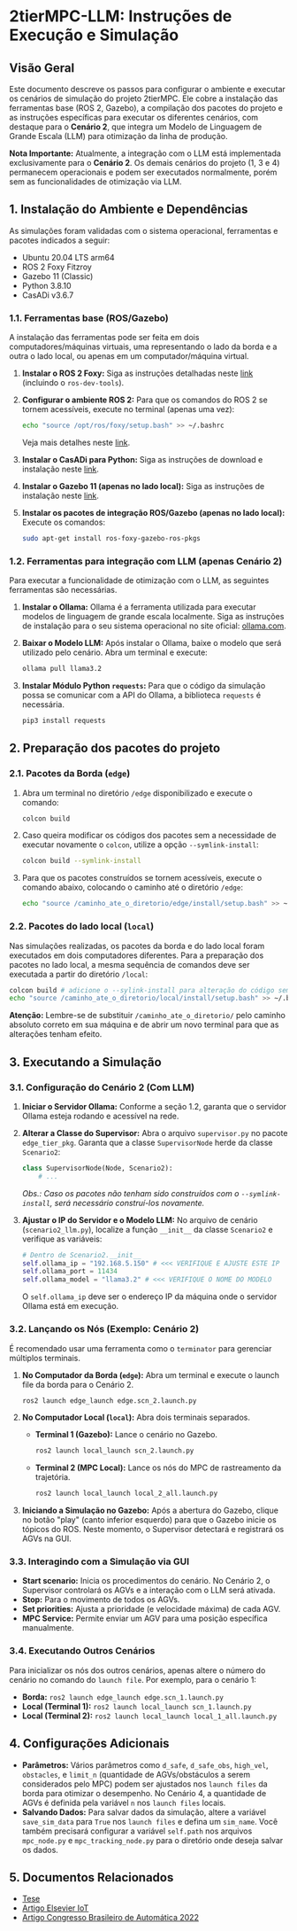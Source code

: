 # 2tierMPC-LLM: Instruções de Execução e Simulação

## Visão Geral

Este documento descreve os passos para configurar o ambiente e executar os cenários de simulação do projeto 2tierMPC. Ele cobre a instalação das ferramentas base (ROS 2, Gazebo), a compilação dos pacotes do projeto e as instruções específicas para executar os diferentes cenários, com destaque para o **Cenário 2**, que integra um Modelo de Linguagem de Grande Escala (LLM) para otimização da linha de produção.

**Nota Importante:** Atualmente, a integração com o LLM está implementada exclusivamente para o **Cenário 2**. Os demais cenários do projeto (1, 3 e 4) permanecem operacionais e podem ser executados normalmente, porém sem as funcionalidades de otimização via LLM.

## 1\. Instalação do Ambiente e Dependências

As simulações foram validadas com o sistema operacional, ferramentas e pacotes indicados a seguir:

  * Ubuntu 20.04 LTS arm64
  * ROS 2 Foxy Fitzroy
  * Gazebo 11 (Classic)
  * Python 3.8.10
  * CasADi v3.6.7

### 1.1. Ferramentas base (ROS/Gazebo)

A instalação das ferramentas pode ser feita em dois computadores/máquinas virtuais, uma representando o lado da borda e a outra o lado local, ou apenas em um computador/máquina virtual.

1.  **Instalar o ROS 2 Foxy:** Siga as instruções detalhadas neste [link](https://docs.ros.org/en/foxy/Installation/Ubuntu-Install-Debians.html) (incluindo o `ros-dev-tools`).

2.  **Configurar o ambiente ROS 2:** Para que os comandos do ROS 2 se tornem acessíveis, execute no terminal (apenas uma vez):

    ```bash
    echo "source /opt/ros/foxy/setup.bash" >> ~/.bashrc
    ```

    Veja mais detalhes neste [link](https://docs.ros.org/en/foxy/Tutorials/Beginner-CLI-Tools/Configuring-ROS2-Environment.html).

3.  **Instalar o CasADi para Python:** Siga as instruções de download e instalação neste [link](https://web.casadi.org/get/).

4.  **Instalar o Gazebo 11 (apenas no lado local):** Siga as instruções de instalação neste [link](https://www.google.com/search?q=http://gazebosim.org/tutorials%3Ftut%3Dinstall_ubuntu%26cat%3Dinstall).

5.  **Instalar os pacotes de integração ROS/Gazebo (apenas no lado local):** Execute os comandos:

    ```bash
    sudo apt-get install ros-foxy-gazebo-ros-pkgs
    ```

### 1.2. Ferramentas para integração com LLM (apenas Cenário 2)

Para executar a funcionalidade de otimização com o LLM, as seguintes ferramentas são necessárias.

1.  **Instalar o Ollama:** Ollama é a ferramenta utilizada para executar modelos de linguagem de grande escala localmente. Siga as instruções de instalação para o seu sistema operacional no site oficial: [ollama.com](https://ollama.com).

2.  **Baixar o Modelo LLM:** Após instalar o Ollama, baixe o modelo que será utilizado pelo cenário. Abra um terminal e execute:

    ```bash
    ollama pull llama3.2
    ```

3.  **Instalar Módulo Python `requests`:** Para que o código da simulação possa se comunicar com a API do Ollama, a biblioteca `requests` é necessária.

    ```bash
    pip3 install requests
    ```

## 2\. Preparação dos pacotes do projeto

### 2.1. Pacotes da Borda (`edge`)

1.  Abra um terminal no diretório `/edge` disponibilizado e execute o comando:
    ```bash
    colcon build
    ```
2.  Caso queira modificar os códigos dos pacotes sem a necessidade de executar novamente o `colcon`, utilize a opção `--symlink-install`:
    ```bash
    colcon build --symlink-install
    ```
3.  Para que os pacotes construídos se tornem acessíveis, execute o comando abaixo, colocando o caminho até o diretório `/edge`:
    ```bash
    echo "source /caminho_ate_o_diretorio/edge/install/setup.bash" >> ~/.bashrc
    ```

### 2.2. Pacotes do lado local (`local`)

Nas simulações realizadas, os pacotes da borda e do lado local foram executados em dois computadores diferentes. Para a preparação dos pacotes no lado local, a mesma sequência de comandos deve ser executada a partir do diretório `/local`:

```bash
colcon build # adicione o --sylink-install para alteração do código sem a necessidade de reexecutar o colcon 
echo "source /caminho_ate_o_diretorio/local/install/setup.bash" >> ~/.bashrc
```

**Atenção:** Lembre-se de substituir `/caminho_ate_o_diretorio/` pelo caminho absoluto correto em sua máquina e de abrir um novo terminal para que as alterações tenham efeito.

## 3\. Executando a Simulação

### 3.1. Configuração do Cenário 2 (Com LLM)

1.  **Iniciar o Servidor Ollama:** Conforme a seção 1.2, garanta que o servidor Ollama esteja rodando e acessível na rede.

2.  **Alterar a Classe do Supervisor:** Abra o arquivo `supervisor.py` no pacote `edge_tier_pkg`. Garanta que a classe `SupervisorNode` herde da classe `Scenario2`:

    ```python
    class SupervisorNode(Node, Scenario2):
        # ...
    ```

    *Obs.: Caso os pacotes não tenham sido construídos com o `--symlink-install`, será necessário construí-los novamente.*

3.  **Ajustar o IP do Servidor e o Modelo LLM:** No arquivo de cenário (`scenario2_llm.py`), localize a função `__init__` da classe `Scenario2` e verifique as variáveis:

    ```python
    # Dentro de Scenario2.__init__
    self.ollama_ip = "192.168.5.150" # <<< VERIFIQUE E AJUSTE ESTE IP
    self.ollama_port = 11434 
    self.ollama_model = "llama3.2" # <<< VERIFIQUE O NOME DO MODELO
    ```

    O `self.ollama_ip` deve ser o endereço IP da máquina onde o servidor Ollama está em execução.

### 3.2. Lançando os Nós (Exemplo: Cenário 2)

É recomendado usar uma ferramenta como o `terminator` para gerenciar múltiplos terminais.

1.  **No Computador da Borda (`edge`):** Abra um terminal e execute o launch file da borda para o Cenário 2.

    ```bash
    ros2 launch edge_launch edge.scn_2.launch.py
    ```

2.  **No Computador Local (`local`):** Abra dois terminais separados.

      * **Terminal 1 (Gazebo):** Lance o cenário no Gazebo.
        ```bash
        ros2 launch local_launch scn_2.launch.py
        ```
      * **Terminal 2 (MPC Local):** Lance os nós do MPC de rastreamento da trajetória.
        ```bash
        ros2 launch local_launch local_2_all.launch.py
        ```

3.  **Iniciando a Simulação no Gazebo:** Após a abertura do Gazebo, clique no botão "play" (canto inferior esquerdo) para que o Gazebo inicie os tópicos do ROS. Neste momento, o Supervisor detectará e registrará os AGVs na GUI.

### 3.3. Interagindo com a Simulação via GUI

  - **Start scenario:** Inicia os procedimentos do cenário. No Cenário 2, o Supervisor controlará os AGVs e a interação com o LLM será ativada.
  - **Stop:** Para o movimento de todos os AGVs.
  - **Set priorities:** Ajusta a prioridade (e velocidade máxima) de cada AGV.
  - **MPC Service:** Permite enviar um AGV para uma posição específica manualmente.

### 3.4. Executando Outros Cenários

Para inicializar os nós dos outros cenários, apenas altere o número do cenário no comando do `launch file`. Por exemplo, para o cenário 1:

  * **Borda:** `ros2 launch edge_launch edge.scn_1.launch.py`
  * **Local (Terminal 1):** `ros2 launch local_launch scn_1.launch.py`
  * **Local (Terminal 2):** `ros2 launch local_launch local_1_all.launch.py`

## 4\. Configurações Adicionais

  * **Parâmetros:** Vários parâmetros como `d_safe`, `d_safe_obs`, `high_vel`, `obstacles`, e `limit_n` (quantidade de AGVs/obstáculos a serem considerados pelo MPC) podem ser ajustados nos `launch files` da borda para otimizar o desempenho. No Cenário 4, a quantidade de AGVs é definida pela variável `n` nos `launch files` locais.
  * **Salvando Dados:** Para salvar dados da simulação, altere a variável `save_sim_data` para `True` nos `launch files` e defina um `sim_name`. Você também precisará configurar a variável `self.path` nos arquivos `mpc_node.py` e `mpc_tracking_node.py` para o diretório onde deseja salvar os dados.

## 5\. Documentos Relacionados

  * [Tese](http://dspace.sti.ufcg.edu.br:8080/jspui/handle/riufcg/30896)
  * [Artigo Elsevier IoT](https://www.sciencedirect.com/science/article/abs/pii/S2542660522001470)
  * [Artigo Congresso Brasileiro de Automática 2022](https://www.sba.org.br/cba2022/wp-content/uploads/artigos_cba2022/paper_9287.pdf)
